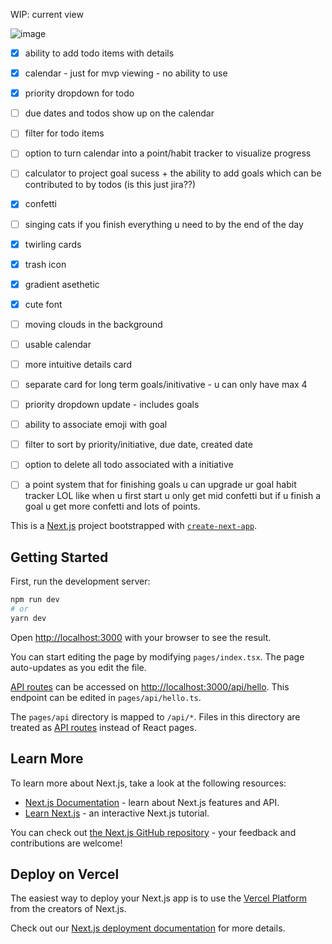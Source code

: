 
WIP: current view

![image](https://github.com/v-eraw/remindu/assets/23413257/54f9bdbe-cc91-4b4f-91c1-3658eaa0bffc)


- [x] ability to add todo items with details
- [x] calendar - just for mvp viewing - no ability to use
- [x] priority dropdown for todo
- [ ] due dates and todos show up on the calendar
- [ ] filter for todo items
- [ ] option to turn calendar into a point/habit tracker to visualize progress
- [ ] calculator to project goal sucess + the ability to add goals which can be contributed to by todos (is this just jira??)
- [x] confetti
- [ ] singing cats if you finish everything u need to by the end of the day
- [x] twirling cards
- [x] trash icon
- [x] gradient asethetic
- [x] cute font
- [ ] moving clouds in the background
- [ ] usable calendar
- [ ] more intuitive details card
- [ ] separate card for long term goals/initivative - u can only have max 4
- [ ] priority dropdown update - includes goals
- [ ] ability to associate emoji with goal
- [ ] filter to sort by priority/initiative, due date, created date
- [ ] option to delete all todo associated with a initiative
- [ ] a point system that for finishing goals u can upgrade ur goal habit tracker LOL like when u first start u only get mid confetti but if u finish a goal u get more confetti and lots of points. 


This is a [Next.js](https://nextjs.org/) project bootstrapped with [`create-next-app`](https://github.com/vercel/next.js/tree/canary/packages/create-next-app).

## Getting Started

First, run the development server:

```bash
npm run dev
# or
yarn dev
```

Open [http://localhost:3000](http://localhost:3000) with your browser to see the result.

You can start editing the page by modifying `pages/index.tsx`. The page auto-updates as you edit the file.

[API routes](https://nextjs.org/docs/api-routes/introduction) can be accessed on [http://localhost:3000/api/hello](http://localhost:3000/api/hello). This endpoint can be edited in `pages/api/hello.ts`.

The `pages/api` directory is mapped to `/api/*`. Files in this directory are treated as [API routes](https://nextjs.org/docs/api-routes/introduction) instead of React pages.

## Learn More

To learn more about Next.js, take a look at the following resources:

- [Next.js Documentation](https://nextjs.org/docs) - learn about Next.js features and API.
- [Learn Next.js](https://nextjs.org/learn) - an interactive Next.js tutorial.

You can check out [the Next.js GitHub repository](https://github.com/vercel/next.js/) - your feedback and contributions are welcome!

## Deploy on Vercel

The easiest way to deploy your Next.js app is to use the [Vercel Platform](https://vercel.com/new?utm_medium=default-template&filter=next.js&utm_source=create-next-app&utm_campaign=create-next-app-readme) from the creators of Next.js.

Check out our [Next.js deployment documentation](https://nextjs.org/docs/deployment) for more details.
